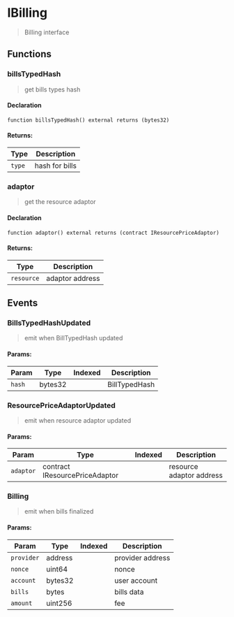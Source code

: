 # IBilling



> Billing interface


## Functions
### billsTypedHash

> get bills types hash


#### Declaration
```
function billsTypedHash() external returns (bytes32)
```


#### Returns:
| Type | Description |
| --- | --- |
|`type` | hash for bills
### adaptor

> get the resource adaptor


#### Declaration
```
function adaptor() external returns (contract IResourcePriceAdaptor)
```


#### Returns:
| Type | Description |
| --- | --- |
|`resource` | adaptor address

## Events

### BillsTypedHashUpdated

> emit when BillTypedHash updated

  
#### Params:
| Param | Type | Indexed | Description |
| --- | --- | :---: | --- |
|`hash` | bytes32 |  | BillTypedHash
### ResourcePriceAdaptorUpdated

> emit when resource adaptor updated

  
#### Params:
| Param | Type | Indexed | Description |
| --- | --- | :---: | --- |
|`adaptor` | contract IResourcePriceAdaptor |  | resource adaptor address
### Billing

> emit when bills finalized

  
#### Params:
| Param | Type | Indexed | Description |
| --- | --- | :---: | --- |
|`provider` | address |  | provider address
|`nonce` | uint64 |  | nonce
|`account` | bytes32 |  | user account
|`bills` | bytes |  | bills data
|`amount` | uint256 |  | fee
